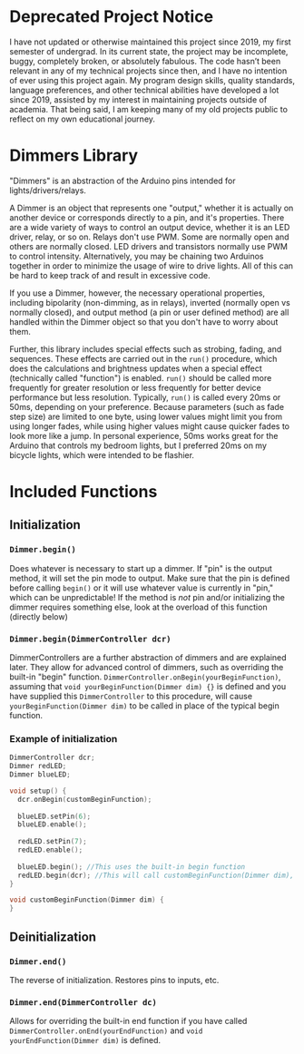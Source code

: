 # Deprecated Project Notice
I have not updated or otherwise maintained this project since 2019, my first semester of undergrad. In its current state, the project may be incomplete, buggy, completely broken, or absolutely fabulous. The code hasn’t been relevant in any of my technical projects since then, and I have no intention of ever using this project again. My program design skills, quality standards, language preferences, and other technical abilities have developed a lot since 2019, assisted by my interest in maintaining projects outside of academia. That being said, I am keeping many of my old projects public to reflect on my own educational journey.

# Dimmers Library
"Dimmers" is an abstraction of the Arduino pins intended for lights/drivers/relays.

A Dimmer is an object that represents one "output," whether it is actually on another device or corresponds directly to a pin, and it's properties. There are a wide variety of ways to control an output device, whether it is an LED driver, relay, or so on. Relays don't use PWM. Some are normally open and others are normally closed. LED drivers and transistors normally use PWM to control intensity. Alternatively, you may be chaining two Arduinos together in order to minimize the usage of wire to drive lights. All of this can be hard to keep track of and result in excessive code.

If you use a Dimmer, however, the necessary operational properties, including bipolarity (non-dimming, as in relays), inverted (normally open vs normally closed), and output method (a pin or user defined method) are all handled within the Dimmer object so that you don't have to worry about them.

Further, this library includes special effects such as strobing, fading, and sequences. These effects are carried out in the `run()` procedure, which does the calculations and brightness updates when a special effect (technically called "function") is enabled. `run()` should be called more frequently for greater resolution or less frequently for better device performance but less resolution. Typically, `run()` is called every 20ms or 50ms, depending on your preference. Because parameters (such as fade step size) are limited to one byte, using lower values might limit you from using longer fades, while using higher values might cause quicker fades to look more like a jump. In personal experience, 50ms works great for the Arduino that controls my bedroom lights, but I preferred 20ms on my bicycle lights, which were intended to be flashier.

# Included Functions

## Initialization

### `Dimmer.begin()`
Does whatever is necessary to start up a dimmer. If "pin" is the output method, it will set the pin mode to output. Make sure that the pin is defined before calling `begin()` or it will use whatever value is currently in "pin," which can be unpredictable! If the method is *not* pin and/or initializing the dimmer requires something else, look at the overload of this function (directly below)

### `Dimmer.begin(DimmerController dcr)`
DimmerControllers are a further abstraction of dimmers and are explained later. They allow for advanced control of dimmers, such as overriding the built-in "begin" function. `DimmerController.onBegin(yourBeginFunction)`, assuming that `void yourBeginFunction(Dimmer dim) {}` is defined and you have supplied this `DimmerController` to this procedure, will cause `yourBeginFunction(Dimmer dim)` to be called in place of the typical begin function.

### Example of initialization
```C++
DimmerController dcr;
Dimmer redLED;
Dimmer blueLED;

void setup() {
  dcr.onBegin(customBeginFunction);
  
  blueLED.setPin(6);
  blueLED.enable();
  
  redLED.setPin(7);
  redLED.enable();
  
  blueLED.begin(); //This uses the built-in begin function
  redLED.begin(dcr); //This will call customBeginFunction(Dimmer dim), where dim will be redLED
}

void customBeginFunction(Dimmer dim) {
}
```
## Deinitialization

### `Dimmer.end()`
The reverse of initialization. Restores pins to inputs, etc.

### `Dimmer.end(DimmerController dc)`
Allows for overriding the built-in end function if you have called `DimmerController.onEnd(yourEndFunction)` and `void yourEndFunction(Dimmer dim)` is defined.
